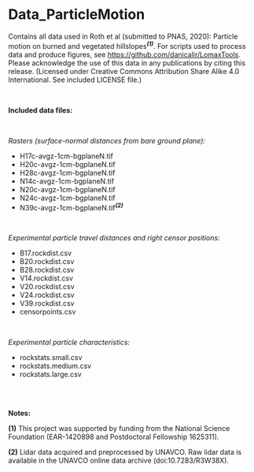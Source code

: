 # Data_ParticleMotion

Contains all data used in Roth et al (submitted to PNAS, 2020): Particle motion on burned and vegetated hillslopes<sup><b><i>(1)</i></b></sup>. For scripts used to process data and produce figures, see https://github.com/danicalir/LomaxTools. Please acknowledge the use of this data in any publications by citing this release. (Licensed under Creative Commons Attribution Share Alike 4.0 International. See included LICENSE file.)

<br>

<b>Included data files:</b>

<br>

<i>Rasters (surface-normal distances from bare ground plane):</i>
- H17c-avgz-1cm-bgplaneN.tif	
- H20c-avgz-1cm-bgplaneN.tif	
- H28c-avgz-1cm-bgplaneN.tif	
- N14c-avgz-1cm-bgplaneN.tif	
- N20c-avgz-1cm-bgplaneN.tif	
- N24c-avgz-1cm-bgplaneN.tif	
- N39c-avgz-1cm-bgplaneN.tif<sup><b><i>(2)</i></b></sup>

<br>

<i>Experimental particle travel distances and right censor positions:</i>
- B17.rockdist.csv
- B20.rockdist.csv
- B28.rockdist.csv
- V14.rockdist.csv
- V20.rockdist.csv
- V24.rockdist.csv
- V39.rockdist.csv
- censorpoints.csv

<br>

<i>Experimental particle characteristics:</i>
- rockstats.small.csv
- rockstats.medium.csv
- rockstats.large.csv

<br>
<br>

<b>Notes:</b>

<b>(1)</b> This project was supported by funding from the National Science Foundation (EAR-1420898 and Postdoctoral Fellowship 1625311). 

<b>(2)</b> Lidar data acquired and preprocessed by UNAVCO. Raw lidar data is available in the UNAVCO online data archive (doi:10.7283/R3W38X).

